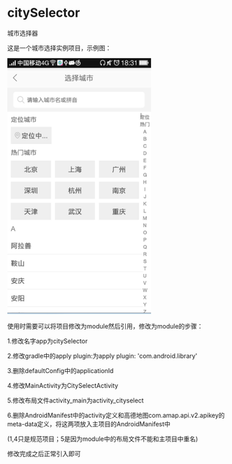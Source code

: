 # citySelector
城市选择器

这是一个城市选择实例项目，示例图：

![image](https://github.com/hxy/citySelector/blob/master/demonstration.jpg)

使用时需要可以将项目修改为module然后引用，修改为module的步骤：

1.修改名字app为citySelector

2.修改gradle中的apply plugin:为apply plugin: 'com.android.library'

3.删除defaultConfig中的applicationId

4.修改MainActivity为CitySelectActivity

5.修改布局文件activity_main为activity_cityselect

6.删除AndroidManifest中的activity定义和高德地图com.amap.api.v2.apikey的meta-data定义，将这两项放入主项目的AndroidManifest中

(1,4只是规范项目；5是因为module中的布局文件不能和主项目中重名)

修改完成之后正常引入即可
